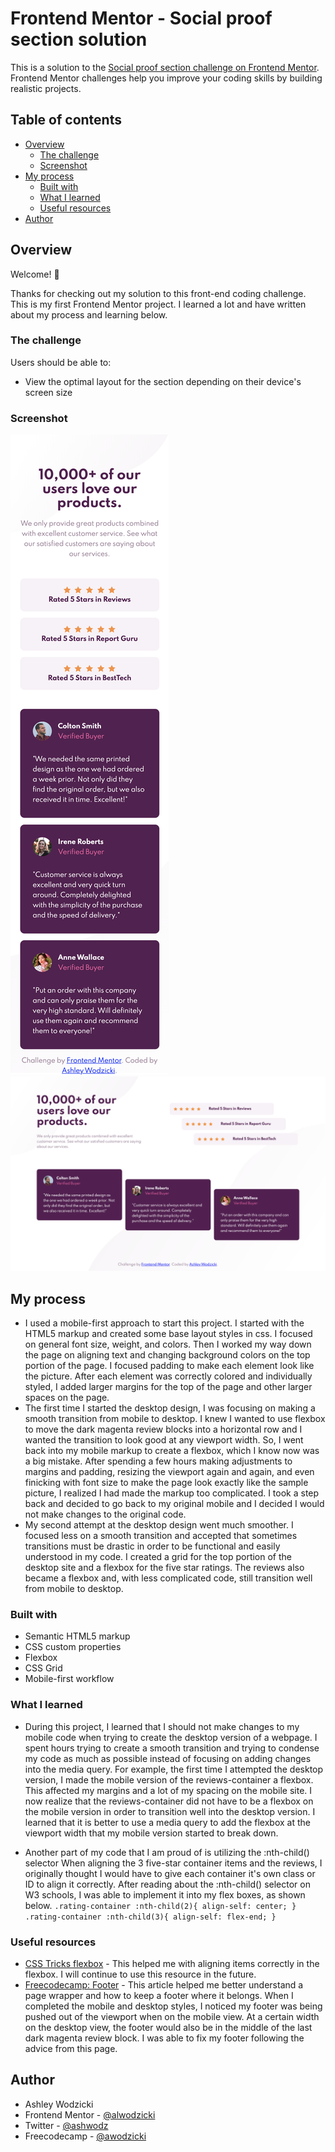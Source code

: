 # Frontend Mentor - Social proof section solution

This is a solution to the [Social proof section challenge on Frontend Mentor](https://www.frontendmentor.io/challenges/social-proof-section-6e0qTv_bA). Frontend Mentor challenges help you improve your coding skills by building realistic projects.

## Table of contents

- [Overview](#overview)
  - [The challenge](#the-challenge)
  - [Screenshot](#screenshot)
- [My process](#my-process)
  - [Built with](#built-with)
  - [What I learned](#what-i-learned)
  - [Useful resources](#useful-resources)
- [Author](#author)


## Overview
Welcome! 👋

Thanks for checking out my solution to this front-end coding challenge. This is my first Frontend Mentor project. I learned a lot and have written about my process and learning below.

### The challenge

Users should be able to:

- View the optimal layout for the section depending on their device's screen size

### Screenshot

![Mobile Version](SocialProofMobileScreenshot.png)
![Website Version](SocialProofDesktopScreenshot.png)


## My process
- I used a mobile-first approach to start this project. I started with the HTML5 markup and created some base layout styles in css. I focused on general font size, weight, and colors. Then I worked my way down the page on aligning text and changing background colors on the top portion of the page. I focused padding to make each element look like the picture. After each element was correctly colored and individually styled, I added larger margins for the top of the page and other larger spaces on the page.
- The first time I started the desktop design, I was focusing on making a smooth transition from mobile to desktop. I knew I wanted to use flexbox to move the dark magenta review blocks into a horizontal row and I wanted the transition to look good at any viewport width. So, I went back into my mobile markup to create a flexbox, which I know now was a big mistake. After spending a few hours making adjustments to margins and padding, resizing the viewport again and again, and even finicking with font size to make the page look exactly like the sample picture, I realized I had made the markup too complicated. I took a step back and decided to go back to my original mobile and I decided I would not make changes to the original code.
- My second attempt at the desktop design went much smoother. I focused less on a smooth transition and accepted that sometimes transitions must be drastic in order to be functional and easily understood in my code. I created a grid for the top portion of the desktop site and a flexbox for the five star ratings. The reviews also became a flexbox and, with less complicated code, still transition well from mobile to desktop.

### Built with

- Semantic HTML5 markup
- CSS custom properties
- Flexbox
- CSS Grid
- Mobile-first workflow

### What I learned

- During this project, I learned that I should not make changes to my mobile code when trying to create the desktop version of a webpage. I spent hours trying to create a smooth transition and trying to condense my code as much as possible instead of focusing on adding changes into the media query. For example, the first time I attempted the desktop version, I made the mobile version of the reviews-container a flexbox. This affected my margins and a lot of my spacing on the mobile site. I now realize that the reviews-container did not have to be a flexbox on the mobile version in order to transition well into the desktop version. I learned that it is better to use a media query to add the flexbox at the viewport width that my mobile version started to break down.

- Another part of my code that I am proud of is utilizing the :nth-child() selector
When aligning the 3 five-star container items and the reviews, I originally thought I would have to give each container it's own class or ID to align it correctly. After reading about the :nth-child() selector on W3 schools, I was able to implement it into my flex boxes, as shown below.
`.rating-container :nth-child(2){
  align-self: center;
}
.rating-container :nth-child(3){
  align-self: flex-end;
}`


### Useful resources

- [CSS Tricks flexbox](https://css-tricks.com/snippets/css/a-guide-to-flexbox/) - This helped me with aligning items correctly in the flexbox. I will continue to use this resource in the future.
- [Freecodecamp: Footer](https://www.freecodecamp.org/news/how-to-keep-your-footer-where-it-belongs-59c6aa05c59c/) - This article helped me better understand a page wrapper and how to keep a footer where it belongs. When I completed the mobile and desktop styles, I noticed my footer was being pushed out of the viewport when on the mobile view. At a certain width on the desktop view, the footer would also be in the middle of the last dark magenta review block. I was able to fix my footer following the advice from this page.


## Author

- Ashley Wodzicki
- Frontend Mentor - [@alwodzicki](https://www.frontendmentor.io/profile/alwodzicki)
- Twitter - [@ashwodz](https://www.twitter.com/ashwodz)
- Freecodecamp - [@awodzicki](https://www.freecodecamp.org/awodzicki)
